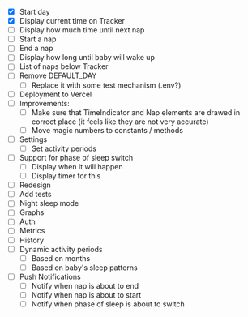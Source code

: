 - [x] Start day
- [x] Display current time on Tracker
- [ ] Display how much time until next nap
- [ ] Start a nap
- [ ] End a nap
- [ ] Display how long until baby will wake up
- [ ] List of naps below Tracker
- [ ] Remove DEFAULT_DAY
  - [ ] Replace it with some test mechanism (.env?)
- [ ] Deployment to Vercel
- [ ] Improvements:
  - [ ] Make sure that TimeIndicator and Nap elements are drawed in correct place (it feels like they are not very accurate)
  - [ ] Move magic numbers to constants / methods
- [ ] Settings
  - [ ] Set activity periods
- [ ] Support for phase of sleep switch
  - [ ] Display when it will happen
  - [ ] Display timer for this
- [ ] Redesign
- [ ] Add tests
- [ ] Night sleep mode
- [ ] Graphs
- [ ] Auth
- [ ] Metrics
- [ ] History
- [ ] Dynamic activity periods
  - [ ] Based on months
  - [ ] Based on baby's sleep patterns
- [ ] Push Notifications
  - [ ] Notify when nap is about to end
  - [ ] Notify when nap is about to start
  - [ ] Notify when phase of sleep is about to switch
